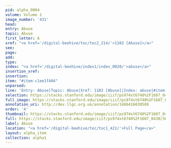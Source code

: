 ```yaml
---
pid: alpha_0004
volume: Volume 1
image_number: '431'
head: 
entry: Abuse
topic: Abuse
first_letter: A
xref: "<a href='/digital-beehive/toc/toc2_214/'>1102 [Abuse]</a>"
see: 
page: 
add: 
type: 
index: "<a href='/digital-beehive/index1/index_0020/'>abuse</a>"
insertion_xref: 
insertion: 
item: "#item-c1ee1f404"
unparsed: 
line: 'Entry: Abuse|Topic: Abuse|Xref: 1102 [Abuse]|Index: abuse|#item-c1ee1f404'
selection: https://stacks.stanford.edu/image/iiif/ps974xt6740%2F1607_0430/303,1784,3157,622/full/0/default.jpg
full_image: https://stacks.stanford.edu/image/iiif/ps974xt6740%2F1607_0430/full/full/0/default.jpg
annotation_uri: http://dev.llgc.org.uk/annotation/1486416030589
order: '4'
thumbnail: https://stacks.stanford.edu/image/iiif/ps974xt6740%2F1607_0430/303,1784,600,180/250,/0/default.jpg
full: https://stacks.stanford.edu/image/iiif/ps974xt6740%2F1607_0430/303,1784,3157,622/full/0/default.jpg
label: Abuse
location: "<a href='/digital-beehive/toc/toc1_421/'>Full Page</a>"
layout: alpha_item
collection: alpha1
---
```

